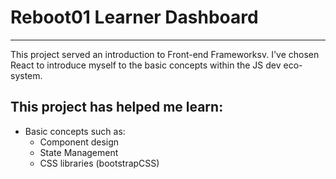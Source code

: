 # Reboot01 Learner Dashboard
----

This project served an introduction to Front-end Frameworksv. I've chosen React to introduce myself to the basic concepts within the JS dev eco-system.

## This project has helped me learn:
- Basic concepts such as:
    - Component design
    - State Management
    - CSS libraries (bootstrapCSS)
